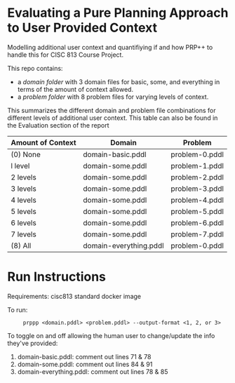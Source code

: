 # Evaluating a Pure Planning Approach to User Provided Context
Modelling additional user context and quantifiying if and how PRP++ to handle this for CISC 813 Course Project.

This repo contains:
 - a *domain folder* with 3 domain files for basic, some, and everything in terms of the amount of context allowed. 
 - a *problem folder* with 8 problem files for varying levels of context.

This summarizes the different domain and problem file combinations for different levels of additional user context. This table can also be found in the Evaluation section of the report 

| Amount of Context |          Domain        |     Problem    |
| ----------------- | ---------------------- | -------------- |
| (0) None          | domain-basic.pddl      | problem-0.pddl |
| l level           | domain-some.pddl       | problem-1.pddl |
| 2 levels          | domain-some.pddl       | problem-2.pddl |
| 3 levels          | domain-some.pddl       | problem-3.pddl |
| 4 levels          | domain-some.pddl       | problem-4.pddl |
| 5 levels          | domain-some.pddl       | problem-5.pddl |
| 6 levels          | domain-some.pddl       | problem-6.pddl |
| 7 levels          | domain-some.pddl       | problem-7.pddl |
| (8) All           | domain-everything.pddl | problem-0.pddl |

# Run Instructions

Requirements: cisc813 standard docker image

To run: 

         prppp <domain.pddl> <problem.pddl> --output-format <1, 2, or 3>

To toggle on and off allowing the human user to change/update the info they've provided:

 1. domain-basic.pddl: comment out lines 71 & 78
 2. domain-some.pddl: comment out lines 84 & 91
 3. domain-everything.pddl: comment out lines 78 & 85
